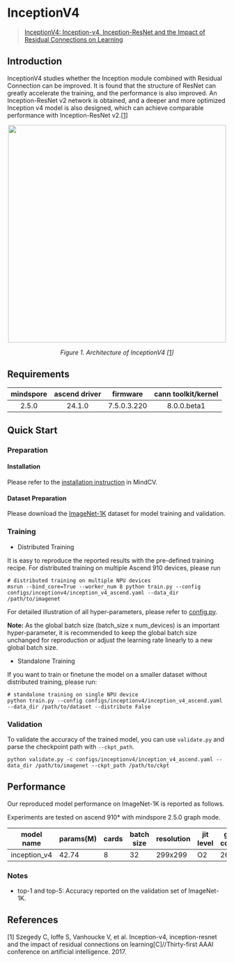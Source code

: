 # InceptionV4
> [InceptionV4: Inception-v4, Inception-ResNet and the Impact of Residual Connections on Learning](https://arxiv.org/pdf/1602.07261.pdf)

## Introduction

InceptionV4 studies whether the Inception module combined with Residual Connection can be improved. It is found that the
structure of ResNet can greatly accelerate the training, and the performance is also improved. An Inception-ResNet v2
network is obtained, and a deeper and more optimized Inception v4 model is also designed, which can achieve comparable
performance with Inception-ResNet v2.[[1](#references)]

<p align="center">
  <img src="https://user-images.githubusercontent.com/53842165/210749903-5ff23c0e-547f-487d-bb64-70b6e99031ea.jpg" width=500 />
</p>
<p align="center">
  <em>Figure 1. Architecture of InceptionV4 [<a href="#references">1</a>] </em>
</p>

## Requirements
| mindspore | ascend driver |  firmware   | cann toolkit/kernel |
| :-------: | :-----------: | :---------: | :-----------------: |
|   2.5.0   |   24.1.0      | 7.5.0.3.220 |     8.0.0.beta1     |


## Quick Start

### Preparation

#### Installation
Please refer to the [installation instruction](https://mindspore-lab.github.io/mindcv/installation/) in MindCV.

#### Dataset Preparation
Please download the [ImageNet-1K](https://www.image-net.org/challenges/LSVRC/2012/index.php) dataset for model training and validation.

### Training

* Distributed Training

It is easy to reproduce the reported results with the pre-defined training recipe. For distributed training on multiple Ascend 910 devices, please run

```shell
# distributed training on multiple NPU devices
msrun --bind_core=True --worker_num 8 python train.py --config configs/inceptionv4/inception_v4_ascend.yaml --data_dir /path/to/imagenet
```




For detailed illustration of all hyper-parameters, please refer to [config.py](https://github.com/mindspore-lab/mindcv/blob/main/config.py).

**Note:**  As the global batch size  (batch_size x num_devices) is an important hyper-parameter, it is recommended to keep the global batch size unchanged for reproduction or adjust the learning rate linearly to a new global batch size.

* Standalone Training

If you want to train or finetune the model on a smaller dataset without distributed training, please run:

```shell
# standalone training on single NPU device
python train.py --config configs/inceptionv4/inception_v4_ascend.yaml --data_dir /path/to/dataset --distribute False
```

### Validation

To validate the accuracy of the trained model, you can use `validate.py` and parse the checkpoint path with `--ckpt_path`.

```shell
python validate.py -c configs/inceptionv4/inception_v4_ascend.yaml --data_dir /path/to/imagenet --ckpt_path /path/to/ckpt
```

## Performance

Our reproduced model performance on ImageNet-1K is reported as follows.

Experiments are tested on ascend 910* with mindspore 2.5.0 graph mode.

| model name   | params(M) | cards | batch size | resolution | jit level | graph compile | ms/step | img/s   | acc@top1 | acc@top5 | recipe                                                                                                 | weight                                                                                                         |
| ------------ | --------- | ----- | ---------- | ---------- | --------- |---------------|---------| ------- | -------- | -------- | ------------------------------------------------------------------------------------------------------ | -------------------------------------------------------------------------------------------------------------- |
| inception_v4 | 42.74     | 8     | 32         | 299x299    | O2        | 263s          | 83.24   | 3075.44 | 80.98    | 95.25    | [yaml](https://github.com/mindspore-lab/mindcv/blob/main/configs/inceptionv4/inception_v4_ascend.yaml) | [weights](https://download-mindspore.osinfra.cn/toolkits/mindcv/inception_v4/inception_v4-56e798fc-910v2.ckpt) |


### Notes
- top-1 and top-5: Accuracy reported on the validation set of ImageNet-1K.

## References

[1] Szegedy C, Ioffe S, Vanhoucke V, et al. Inception-v4, inception-resnet and the impact of residual connections on learning[C]//Thirty-first AAAI conference on artificial intelligence. 2017.
